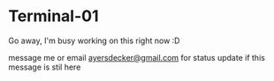# Terminal-01
Go away, I'm busy working on this right now  :D 

message me or email ayersdecker@gmail.com for status update if this message is stil here
